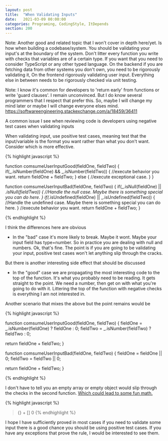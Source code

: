 ```yaml
---
layout: post
title:  "When Validating Inputs"
date:   2021-03-09 00:00:00
categories: Programing, CodingStyle, ItDepends
section: 200
---
```


[comment]: <> (Note: This is post is part of a pair with [Returning Early]&#40;/returning-early/&#41;)

Note: Another good and related topic that I won't cover in depth here/yet. Is how when building a codebase/system. You should be validating your input's at the boundary of the system. Don't litter every function you write with checks that variables are of a certain type.  If you want that you need to consider TypeScript or any other typed language. On the backend if you are fetching data from other systems you don't own, you need to be rigorously validating it, On the frontend rigorously validating user input. Everything else in between needs to be rigorously checked via unit testing.

Note: I know it's common for developers to 'return early' from functions or write 'guard clauses'.  I remain unconvinced.  But I do know several programmers that I respect that prefer this. So, maybe I will change my mind later or maybe I will change everyone elses mind.  https://softwareengineering.stackexchange.com/a/18459/36411

A common issue I see when reviewing code is developers using negative test cases when validating inputs

When validating input, use positive test cases, meaning test that the input/variable is the format you want rather than what you don't want.  Consider which is more effective.

{% highlight javascript %}

function comsumeUserInputGood(fieldOne, fieldTwo) {
  if(_.isNumber(fieldOne) && _.isNumber(fieldTwo)) {
      //execute behavior you want.
      return fieldOne + fieldTwo;
  } else {
      //execute exceptional case.
  }
}

function comsumeUserInputBad(fieldOne, fieldTwo) {
  if(_.isNull(fieldOne) || _.isNull(fieldTwo)) {
      //Handle the null case. Maybe there is something special you can do here.
  }
  if(_.isUndefined(fieldOne) || _.isUndefined(fieldTwo)) {
      //Handle the undefined case. Maybe there is something special you can do here.
  }
  //execute behavior you want.
  return fieldOne + fieldTwo;
}

{% endhighlight %}

I think the differences here are obvious
- In the "bad" case it's more likely to break. Maybe it wont. Maybe your input field has type=number. So in practice you are dealing with null and numbers. Ok, that's fine. The point is if you are going to be validating your input, positive test cases won't let anything slip through the cracks.

But there is another interesting side effect that should be discussed
- In the "good" case we are propagating the most interesting code to the top of the function.  It's what you probably need to be reading. It gets straight to the point. We need a number, then get on with what you're going to do with it. Littering the top of the function with negative checks is everything I am not interested in.

Another scenario that mixes the above but the point remains would be

{% highlight javascript %}

function comsumeUserInputGood(fieldOne, fieldTwo) {
  fieldOne = _.isNumber(fieldOne) ? fieldOne : 0;
  fieldTwo = _.isNumber(fieldTwo) ? fieldTwo : 0;

  return fieldOne + fieldTwo;
}

function comsumeUserInputBad(fieldOne, fieldTwo) {
  fieldOne = fieldOne || 0;
  fieldTwo = fieldTwo || 0;

  return fieldOne + fieldTwo;
}

{% endhighlight %}

I don't have to tell you an empty array or empty object would slip through the checks in the second function. [Which could lead to some fun math.](https://github.com/denysdovhan/wtfjs#funny-math)

{% highlight javascript %}
> {} + []
> 0
{% endhighlight %}

I hope I have sufficiently proved in most cases if you need to validate some input there is a good chance you should be using positive test cases.  If you have any exceptions that prove the rule, I would be interested to see them.

